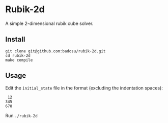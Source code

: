 Rubik-2d
========

A simple 2-dimensional rubik cube solver.

Install
-------

    git clone git@github.com:badosu/rubik-2d.git
    cd rubik-2d
    make compile

Usage
-----

Edit the `initial_state` file in the format (excluding the indentation spaces):

     12
    345
    678

Run `./rubik-2d`

